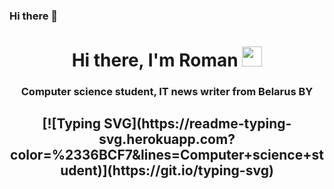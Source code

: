 ### Hi there 👋

<h1 align="center">Hi there, I'm Roman
<img src="https://github.com/blackcater/blackcater/raw/main/images/Hi.gif" height="32"/></h1>
<h3 align="center">Computer science student, IT news writer from Belarus BY</h3>

<h2 align="center">[![Typing SVG](https://readme-typing-svg.herokuapp.com?color=%2336BCF7&lines=Computer+science+student)](https://git.io/typing-svg)
</h2>
